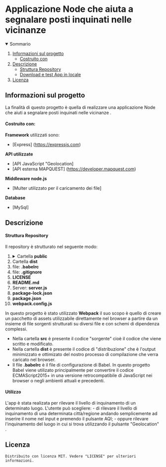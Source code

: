 <h1 algin="center">Applicazione Node che aiuta a segnalare posti inquinati nelle vicinanze</h1>

<details open="open">
  <summary>Sommario</summary>
  <ol>
    <li>
      <a href="#informazioni-sul-progetto">Informazioni sul progetto</a>
      <ul>
        <li><a href="#costruito-con">Costruito con</a></li>
      </ul>
    </li>
   <li><a href="#descrizione">Descrizione</a>
     <ul>
        <li><a href="#struttura-repository">Struttura Repository</a></li>
        <li><a href="#utilizzo">Download e test App in locale</a></li>
      </ul>
    </li>
   <li><a href="#licenza">Licenza</a></li>
  <ol>
</details>

<!-- Informazioni sul progetto-->
## Informazioni sul progetto
 La finalità di questo progetto è quella di realizzare una applicazione Node che aiuti a segnalare posti inquinati nelle vicinanze .
 
#### Costruito con:
 <b>Framework</b> utilizzati sono:
 * [Express] (https://expressjs.com)

    
 <b>API utilizzate</b>
   * [API JavaScript "Geolocation] 
   * [API esterna MAPQUEST] (https://developer.mapquest.com)
 
 <b>Middleware node.js</b>
   * [Multer utilizzato per il caricamento dei file]

 <b>Database</b>
   * [MySql]


<!--Descrizione-->
## Descrizione
 #### Struttura Repository
  Il repository è strutturato nel seguente modo:  
 <ol>
  <li><details>
    <summary>Cartella <b>public</b></summary>
    <ol>
      <li>Cartella <b>CSS</b></li>
      <li>Cartella <b>JS</b></li>
      <li>Cartella <b>favicons</b></li>
      <li>Cartella<b>images</b></li>
    <ol>
   </details>
  </li>
    <li> Cartella <b>dist</b> </li>
    <li>file: <b>.babelrc</b></li>
    <li>file: <b>.gitignore</b></li>
    <li><b>LICENSE</b></li>
    <li><b>README.md</b></li>
    <li> Server: <b>server.js</b></li>
    <li><b>package-lock.json</b></li>
    <li><b>package.json</b></li>
    <li><b>webpack.config.js</b></li>
  </ol>

In questo progetto è stato utilizzato <b>Webpack</b> il suo scopo è quello di creare un pacchetto di assets utilizzabile direttamente
nel browser a partire da un insieme di file sorgenti strutturati su diversi file e con schemi di dipendenza complessi.

* Nella cartella <b>src</b> è presente il codice "sorgente" cioè il codice che viene scritto e modificato.
* Nella cartella <b>dist</b> è presente il codice di "distribuzione" che è l'output minimizzato e ottimizato
  del nostro processo di compilazione che verra caricato nel browser.
* Il file <b>.babelrc</b> è il file di configurazione di Babel.
  In questo progetto Babel viene utilizato principalmente per convertire il codice ECMAScript2015+
  in una versione retrocompatibile di JavaScript nei browser o negli ambienti attuali e precedenti.


 #### Utilizzo
   L'app è stata realizata per rilevare il livello di inquinamento di un determinato luogo.
   L'utente può scegliere:
     - di rilevare il livello di inquinamento di una determinata città/regione andando semplicemente ad inserire il nome nel input e premendo il pulsante AQI;
     - oppure rilevare l'inquinamento del luogo in cui si trova utilizzando il pulsante "Geolocation" .
 ## Licenza
    Distribuito con licenza MIT. Vedere "LICENSE" per ulteriori informazioni.
